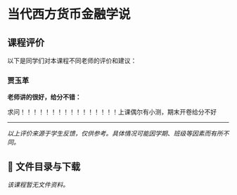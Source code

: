 # 当代西方货币金融学说

## 课程评价

以下是同学们对本课程不同老师的评价和建议：

### 贾玉革

**老师讲的很好，给分不错：**

求问！！！！！！！！！！！！！！！！上课偶尔有小测，期末开卷给分不好

---

*以上评价来源于学生反馈，仅供参考。具体情况可能因学期、班级等因素而有所不同。*
## 📄 文件目录与下载

_该课程暂无文件资料。_
